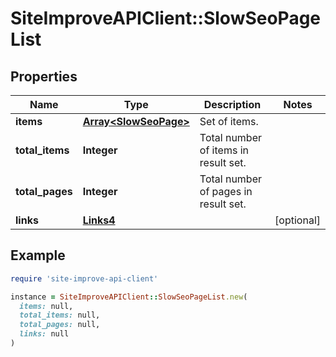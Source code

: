 # SiteImproveAPIClient::SlowSeoPageList

## Properties

| Name | Type | Description | Notes |
| ---- | ---- | ----------- | ----- |
| **items** | [**Array&lt;SlowSeoPage&gt;**](SlowSeoPage.md) | Set of items. |  |
| **total_items** | **Integer** | Total number of items in result set. |  |
| **total_pages** | **Integer** | Total number of pages in result set. |  |
| **links** | [**Links4**](Links4.md) |  | [optional] |

## Example

```ruby
require 'site-improve-api-client'

instance = SiteImproveAPIClient::SlowSeoPageList.new(
  items: null,
  total_items: null,
  total_pages: null,
  links: null
)
```

